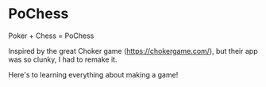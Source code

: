 # PoChess
Poker + Chess = PoChess

Inspired by the great Choker game (https://chokergame.com/), but their app was so clunky, I had to remake it.

Here's to learning everything about making a game! 
